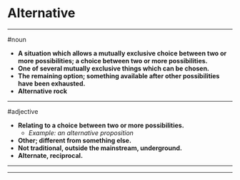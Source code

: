 # Alternative
---
#noun
- **A situation which allows a mutually exclusive choice between two or more possibilities; a choice between two or more possibilities.**
- **One of several mutually exclusive things which can be chosen.**
- **The remaining option; something available after other possibilities have been exhausted.**
- **Alternative rock**
---
#adjective
- **Relating to a choice between two or more possibilities.**
	- _Example: an alternative proposition_
- **Other; different from something else.**
- **Not traditional, outside the mainstream, underground.**
- **Alternate, reciprocal.**
---
---
